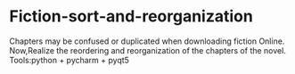 # Fiction-sort-and-reorganization
Chapters may be confused or duplicated when downloading fiction Online.
Now,Realize the reordering and reorganization of the chapters of the novel.
Tools:python + pycharm + pyqt5
